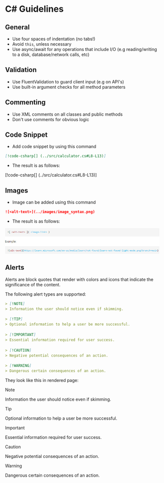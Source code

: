 # C# Guidelines
## General
- Use four spaces of indentation (no tabs!)
- Avoid `this`, unless necessary
- Use async/await for any operations that include I/O (e.g reading/writing to a disk, database/network calls, etc)

## Validation
- Use FluentValidation to guard client input (e.g on API's)
- Use built-in argument checks for all method parameters

## Commenting
- Use XML comments on all classes and public methods
- Don't use comments for obvious logic

## Code Snippet
- Add code snippet by using this command

```markdown
[!code-csharp[] (../src/calculator.cs#L8-L13)]
```

- The result is as follows:

[!code-csharp[] (../src/calculator.cs#L8-L13)]

## Images
- Image can be added using this command

```markdown
![<alt-text>](../images/image_syntax.png)
```
- The result is as follows:

![<alt-text>](../images/image_syntax.png)

## Alerts

Alerts are block quotes that render with colors and icons that indicate the significance of the content.

The following alert types are supported:

```markdown
> [!NOTE]
> Information the user should notice even if skimming.

> [!TIP]
> Optional information to help a user be more successful.

> [!IMPORTANT]
> Essential information required for user success.

> [!CAUTION]
> Negative potential consequences of an action.

> [!WARNING]
> Dangerous certain consequences of an action.
```

They look like this in rendered page:

> [!NOTE]
> Information the user should notice even if skimming.

> [!TIP]
> Optional information to help a user be more successful.

> [!IMPORTANT]
> Essential information required for user success.

> [!CAUTION]
> Negative potential consequences of an action.

> [!WARNING]
> Dangerous certain consequences of an action.